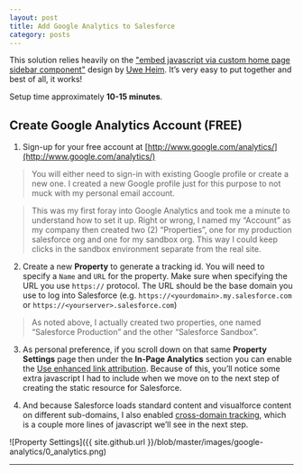 ```yaml
---
layout: post
title: Add Google Analytics to Salesforce
category: posts
---
```


This solution relies heavily on the ["embed javascript via custom home page sidebar component"](http://salesforce.stackexchange.com/questions/38918/end-of-javascript-sidebar-hacks) design by [Uwe Heim](http://salesforce.stackexchange.com/users/9937/uwe-heim). It’s very easy to put together and best of all, it works!

Setup time approximately **10-15 minutes**.

## Create Google Analytics Account (FREE)

1) Sign-up for your free account at [http://www.google.com/analytics/](http://www.google.com/analytics/)

>You will either need to sign-in with existing Google profile or create a new one. I created a new Google profile just for this purpose to not muck with my personal email account.

>This was my first foray into Google Analytics and took me a minute to understand how to set it up. Right or wrong, I named my “Account” as my company then created two (2) “Properties”, one for my production salesforce org and one for my sandbox org. This way I could keep clicks in the sandbox environment separate from the real site.

2) Create a new **Property** to generate a tracking id. You will need to specify a `Name` and `URL` for the property. Make sure when specifying the URL you use `https://` protocol. The URL should be the base domain you use to log into Salesforce (e.g. `https://<yourdomain>.my.salesforce.com` or `https://<yourserver>.salesforce.com`)

> As noted above, I actually created two properties, one named “Salesforce Production” and the other “Salesforce Sandbox”.

3) As personal preference, if you scroll down on that same **Property Settings** page then under the **In-Page Analytics** section you can enable the [Use enhanced link attribution](https://support.google.com/analytics/answer/2558867?hl=en&utm_id=ad). Because of this, you’ll notice some extra javascript I had to include when we move on to the next step of creating the static resource for Salesforce.

4) And because Salesforce loads standard content and visualforce content on different sub-domains, I also enabled [cross-domain tracking](https://developers.google.com/analytics/devguides/collection/analyticsjs/cross-domain), which is a couple more lines of javascript we’ll see in the next step.

![Property Settings]({{ site.github.url }}/blob/master/images/google-analytics/0_analytics.png)

---